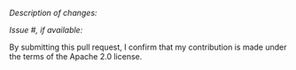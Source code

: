 *Description of changes:*

*Issue #, if available:*

By submitting this pull request, I confirm that my contribution is made under the terms of the Apache 2.0 license.
